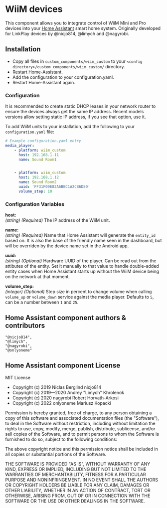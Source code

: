 # WiiM devices

This component allows you to integrate control of WiiM Mini and Pro devices into your [Home Assistant](http://www.home-assistant.io) smart home system. Originally developed for LinkPlay devices by @nicjo814, @limych and @nagyrobi.


## Installation
* Copy all files in `custom_components/wiim_custom` to your `<config directory>/custom_components/wiim_custom/` directory.
* Restart Home-Assistant.
* Add the configuration to your configuration.yaml.
* Restart Home-Assistant again.


### Configuration

It is recommended to create static DHCP leases in your network router to ensure the devices always get the same IP address. Recent models versions allow setting static IP address, if you see that option, use it.

To add WiiM units to your installation, add the following to your `configuration.yaml` file:

```yaml
# Example configuration.yaml entry
media_player:
    - platform: wiim_custom
      host: 192.168.1.11
      name: Sound Room1


    - platform: wiim_custom
      host: 192.168.1.12
      name: Sound Room2
      uuid: 'FF31F09E82A6BBC1A2CB6D80'
      volume_step: 10
```

### Configuration Variables

**host:**  
  *(string)* *(Required)* The IP address of the WiiM unit.

**name:**  
  *(string)* *(Required)* Name that Home Assistant will generate the `entity_id` based on. It is also the base of the friendly name seen in the dashboard, but will be overriden by the device name set in the Android app.

**uuid:**  
  *(string)* *(Optional)* Hardware UUID of the player. Can be read out from the attibutes of the entity. Set it manually to that value to handle double-added entity cases when Home Assistant starts up without the WiiM device being on the network at that moment.
  
**volume_step:**  
  *(integer)* *(Optional)* Step size in percent to change volume when calling `volume_up` or `volume_down` service against the media player. Defaults to `5`, can be a number between `1` and `25`.


## Home Assistant component authors & contributors
    "@nicjo814",
    "@limych",
    "@nagyrobi",
	"@onlyoneme"

## Home Assistant component License

MIT License

- Copyright (c) 2019 Niclas Berglind nicjo814
- Copyright (c) 2019—2020 Andrey "Limych" Khrolenok
- Copyright (c) 2020 nagyrobi Robert Horvath-Arkosi
- Copyright (c) 2022 onlyoneme Mariusz Kopacki

Permission is hereby granted, free of charge, to any person obtaining a copy
of this software and associated documentation files (the "Software"), to deal
in the Software without restriction, including without limitation the rights
to use, copy, modify, merge, publish, distribute, sublicense, and/or sell
copies of the Software, and to permit persons to whom the Software is
furnished to do so, subject to the following conditions:

The above copyright notice and this permission notice shall be included in all
copies or substantial portions of the Software.

THE SOFTWARE IS PROVIDED "AS IS", WITHOUT WARRANTY OF ANY KIND, EXPRESS OR
IMPLIED, INCLUDING BUT NOT LIMITED TO THE WARRANTIES OF MERCHANTABILITY,
FITNESS FOR A PARTICULAR PURPOSE AND NONINFRINGEMENT. IN NO EVENT SHALL THE
AUTHORS OR COPYRIGHT HOLDERS BE LIABLE FOR ANY CLAIM, DAMAGES OR OTHER
LIABILITY, WHETHER IN AN ACTION OF CONTRACT, TORT OR OTHERWISE, ARISING FROM,
OUT OF OR IN CONNECTION WITH THE SOFTWARE OR THE USE OR OTHER DEALINGS IN THE
SOFTWARE.

